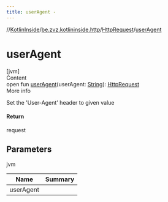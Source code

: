 ```yaml
---
title: userAgent -
---
```

//[KotlinInside](../../index.md)/[be.zvz.kotlininside.http](../index.md)/[HttpRequest](index.md)/[userAgent](user-agent.md)



# userAgent  
[jvm]  
Content  
open fun [userAgent](user-agent.md)(userAgent: [String](https://docs.oracle.com/javase/7/docs/api/java/lang/String.html)): [HttpRequest](index.md)  
More info  


Set the 'User-Agent' header to given value



#### Return  


request



## Parameters  
  
jvm  
  
|  Name|  Summary| 
|---|---|
| <a name="be.zvz.kotlininside.http/HttpRequest/userAgent/#java.lang.String/PointingToDeclaration/"></a>userAgent| <a name="be.zvz.kotlininside.http/HttpRequest/userAgent/#java.lang.String/PointingToDeclaration/"></a>
  
  



